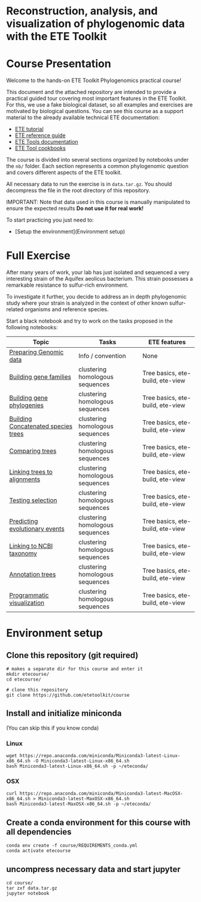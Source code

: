 # Reconstruction, analysis, and visualization of phylogenomic data with the ETE Toolkit


# Course Presentation
Welcome to the hands-on ETE Toolkit Phylogenomics practical course!

This document and the attached repository are intended to provide a practical guided tour covering most important features in the ETE Toolkit. For this, we use a fake biological dataset, so all examples and exercises are motivated by biological questions. You can see this course as a support material to the already available technical ETE documentation: 

- [ETE tutorial](http://etetoolkit.org/docs/latest/tutorial/index.html)
- [ETE reference guide](http://etetoolkit.org/docs/latest/reference/index.html)
- [ETE Tools documentation](http://etetoolkit.org/documentation/tools/)
- [ETE Tool cookbooks](http://etetoolkit.org/cookbook)


The course is divided into several sections organized by notebooks under the `nb/` folder. Each section represents a common phylogenomic question and covers different aspects of the ETE toolkit. 

All necessary data to run the exercise is in `data.tar.gz`. You should decompress the file in the root directory of this repository. 

IMPORTANT: Note that data used in this course is manually manipulated to ensure the expected results **Do not use it for real work!**

To start practicing you just need to: 
- [Setup the environment](Environment setup)


# Full Exercise

After many years of work, your lab has just isolated and sequenced a very interesting strain of the Aquifex aeolicus bacterium. This strain possesses a remarkable resistance to sulfur-rich environment. 

To investigate it further, you decide to address an in depth phylogenomic study where your strain is analyzed in the context of other known sulfur-related organisms and reference species.

Start a black notebook and try to work on the tasks proposed in the following notebooks: 

| Topic  | Tasks  | ETE features  | 
|---|---|---|
| [Preparing Genomic data ](nb/00-preparing_genomic_data)  |  Info / convention  |   None |
| [Building gene families](nb/01-building_gene_families)  |  clustering homologous sequences  |  Tree basics, ete-build, ete-view |
| [Building gene phylogenies](nb/02-building_gene_phylogenies)  |  clustering homologous sequences  |  Tree basics, ete-build, ete-view |
| [Building Concatenated species trees](nb/03-building_concat_species_trees)  |  clustering homologous sequences  |  Tree basics, ete-build, ete-view |
| [Comparing trees](nb/04-comparing_trees)  |  clustering homologous sequences  |  Tree basics, ete-build, ete-view |
| [Linking trees to alignments](nb/05-linking_trees_and_alignments)  |  clustering homologous sequences  |  Tree basics, ete-build, ete-view |
| [Testing selection](nb/06-testing_selection)  |  clustering homologous sequences  |  Tree basics, ete-build, ete-view |
| [Predicting evolutionary events](nb/07-predicting_evol_events)  |  clustering homologous sequences  |  Tree basics, ete-build, ete-view |
| [Linking to NCBI taxonomy](nb/08-linking_to_NCBI_taxonomy)  |  clustering homologous sequences  |  Tree basics, ete-build, ete-view |
| [Annotation trees](nb/09-annotating_trees)  |  clustering homologous sequences  |  Tree basics, ete-build, ete-view |
| [Programmatic visualization](nb/10-programmatic_visualization)  |  clustering homologous sequences  |  Tree basics, ete-build, ete-view |



# Environment setup

## Clone this repository (git required)
```
# makes a separate dir for this course and enter it
mkdir etecourse/
cd etecourse/

# clone this repository
git clone https://github.com/etetoolkit/course
```

## Install and initialize miniconda

(You can skip this if you know conda)

### Linux
```
wget https://repo.anaconda.com/miniconda/Miniconda3-latest-Linux-x86_64.sh -O Miniconda3-latest-Linux-x86_64.sh
bash Miniconda3-latest-Linux-x86_64.sh -p ~/eteconda/
```

### OSX
```
curl https://repo.anaconda.com/miniconda/Miniconda3-latest-MacOSX-x86_64.sh > Miniconda3-latest-MaxOSX-x86_64.sh
bash Miniconda3-latest-MaxOSX-x86_64.sh -p ~/eteconda/
```


## Create a conda environment for this course with all dependencies
```
conda env create -f course/REQUIREMENTS_conda.yml
conda activate etecourse
```

## uncompress necessary data and start jupyter
```
cd course/ 
tar zxf data.tar.gz
jupyter notebook
```

